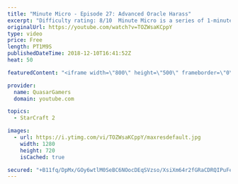 ```yaml
---
title: "Minute Micro - Episode 27: Advanced Oracle Harass"
excerpt: "Difficulty rating: 8/10  Minute Micro is a series of 1-minute videos explaining how to perform common micro techniques. This episode is on advanced oracle harass.  https://www.reddit.com/r/starcraft/comments/a1o9r4/the_curious_case_of_the_oracles_dps/  twitch.tv/Quasarprintf"
originalUrl: https://youtube.com/watch?v=TOZWsaKCppY
type: video
price: Free
length: PT1M9S
publishedDateTime: 2018-12-10T16:41:52Z
heat: 50

featuredContent: "<iframe width=\"800\" height=\"500\" frameborder=\"0\" src=\"https://www.youtube.com/embed/TOZWsaKCppY\" allow=\"accelerometer; autoplay; encrypted-media; gyroscope; picture-in-picture\" allowfullscreen></iframe>"

provider:
  name: QuasarGamers
  domain: youtube.com

topics:
  - StarCraft 2

images:
  - url: https://i.ytimg.com/vi/TOZWsaKCppY/maxresdefault.jpg
    width: 1280
    height: 720
    isCached: true

secured: "+B11fq/DpMx/GOy6wtlM0SeBC6NOocDEqSVzso/XsiXm64r2fGRaCDRQIPuFecRTJQjaRhYvwy8p8teB45AHrcyge077gngBAanefN9w6jE3DZJAu5MftsJ14ACpKi/C9mae3PaRCR4wIQeAtzGA97d0oXKTlYUT6LZoGaE4stM15B9trSzHo4hnUFJySyTwmGBLvOFvoNzf4iiVV/RJNnMHhkRYTEq+aRNKvzXCgTiS2rpisBnSRZZyCV2BVervzx9GrQAta5uNMvgDslukK2jVfQm8Ki2Gdl8F4NAiTrep6fp9PrxmIJw3yPlGcHI5VyLv95F7JhIZjUiXX50Phly1xHvR+qEPgvH5rjA7zscog3Xs7TJInLLM6la5G9Z/sMmsNwbpFOXtOei6w1CAg/C4XAKNFhsCY1840aU3TMo=;bjNcCXW3O6B1O14apOl59g=="
---
```


